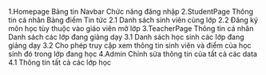 1.Homepage
Bảng tin
Navbar
Chức năng đăng nhập
2.StudentPage
Thông tin cá nhân
Bảng điểm
Tin tức
2.1 Danh sách sinh viên cùng lớp
2.2 Đăng ký môn học tùy thuộc vào giáo viên mở lớp
3.TeacherPage
Thông tin cá nhân
Danh sách các lớp đang giảng dạy
3.1 Danh sách học sinh các lớp đang giảng dạy
3.2 Cho phép truy cập xem thông tin sinh viên và điểm của học sinh đó trong lớp đang học
4.Admin
Chỉnh sửa thông tin của tất cả các data
4.1 Thông tin tất cả các lớp học
